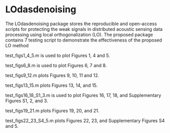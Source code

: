 # LOdasdenoising
The LOdasdenoising  package stores the reproducible and open-access scripts for protecting the weak signals in distributed acoustic sensing data processing using local orthogonalization (LO).
The proposed package contains 7 testing script to demonstrate the effectiveness of the proposed LO method

test_figs1_4_5.m is used to plot Figures 1, 4 and 5.

test_figs6_8.m is used to plot Figures 6, 7 and 8.

test_figs9_12.m plots Figures 9, 10, 11 and 12.

test_figs13_15.m plots Figures 13, 14, and 15.

test_figs16_18_S1_3.m is used to plot Figures 16, 17, 18, and Supplementary Figures S1, 2, and 3.

test_figs19_21.m plots Figures 19, 20, and 21. 

test_figs22_23_S4_5.m plots Figures 22, 23, and Supplementary Figures S4 and 5.
